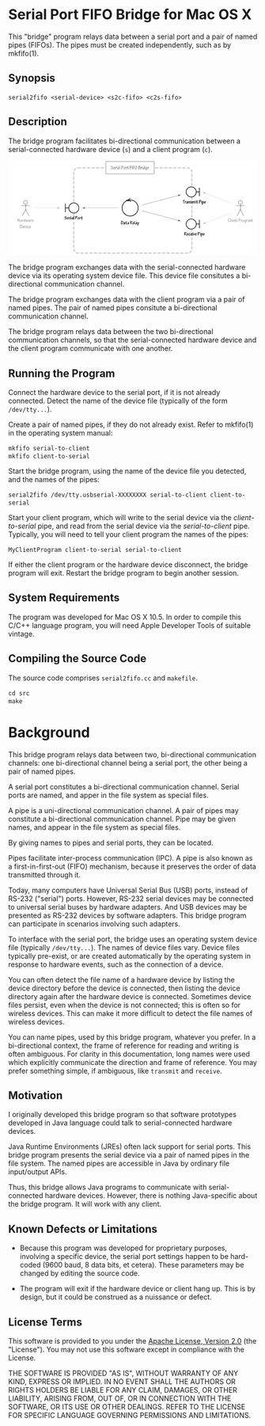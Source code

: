 
# Serial Port FIFO Bridge for Mac OS X

This "bridge" program relays data between a serial port and a pair of named pipes (FIFOs).
The pipes must be created independently, such as by mkfifo(1).


## Synopsis

```
serial2fifo <serial-device> <s2c-fifo> <c2s-fifo>
```


## Description

The bridge program facilitates bi-directional communication between a serial-connected hardware device (`s`) and a client program (`c`).

![UML Collaboration Diagram](doc/UML-A.png?raw-true "UML Collaboration Diagram of the Bridge Program and its Peers")

The bridge program exchanges data with the serial-connected hardware device via its operating system device file.
This device file consitutes a bi-directional communication channel.

The bridge program exchanges data with the client program via a pair of named pipes.
The pair of named pipes consitute a bi-directional communication channel.

The bridge program relays data between the two bi-directional communication channels, so that the serial-connected hardware device and the client program communicate with one another.


## Running the Program

Connect the hardware device to the serial port, if it is not already connected. 
Detect the name of the device file (typically of the form `/dev/tty...`).

Create a pair of named pipes, if they do not already exist. Refer to mkfifo(1) in the operating system manual:
```
mkfifo serial-to-client
mkfifo client-to-serial
```

Start the bridge program, using the name of the device file you detected, and the names of the pipes:
```
serial2fifo /dev/tty.usbserial-XXXXXXXX serial-to-client client-to-serial
```

Start your client program, which will write to the serial device via the *client-to-serial* pipe, and read from the serial device via the *serial-to-client* pipe.
Typically, you will need to tell your client program the names of the pipes:

```
MyClientProgram client-to-serial serial-to-client
```

If either the client program or the hardware device disconnect, the bridge program will exit.
Restart the bridge program to begin another session.


## System Requirements

The program was developed for Mac OS X 10.5.
In order to compile this C/C++ language program, you will need Apple Developer Tools of suitable vintage.


## Compiling the Source Code

The source code comprises `serial2fifo.cc` and `makefile`.

```
cd src
make
```


# Background

This bridge program relays data between two, bi-directional communication channels:
one bi-directional channel being a serial port, the other being a pair of named pipes.

A serial port constitutes a bi-directional communication channel.
Serial ports are named, and apper in the file system as special files.

A pipe is a uni-directional communication channel.
A pair of pipes may constitute a bi-directional communication channel.
Pipe may be given names, and appear in the file system as special files.

By giving names to pipes and serial ports, they can be located.

Pipes facilitate inter-process communication (IPC).
A pipe is also known as a first-in-first-out (FIFO) mechanism, because it preserves the order of data transmitted through it.

Today, many computers have Universal Serial Bus (USB) ports, instead of RS-232 ("serial") ports.
However, RS-232 serial devices may be connected to universal serial buses by hardware adapters.
And USB devices may be presented as RS-232 devices by software adapters.
This bridge program can participate in scenarios involving such adapters.

To interface with the serial port, the bridge uses an operating system device file (typically `/dev/tty...`).
The names of device files vary.
Device files typically pre-exist, or are created automatically by the operating system in response to hardware events, such as the connection of a device.

You can often detect the file name of a hardware device by listing the device directory before the device is connected, then listing the device directory again after the hardware device is connected.
Sometimes device files persist, even when the device is not connected; this is often so for wireless devices. 
This can make it more difficult to detect the file names of wireless devices.

You can name pipes, used by this bridge program, whatever you prefer.
In a bi-directional context, the frame of reference for reading and writing is often ambiguous.
For clarity in this documentation, long names were used which explicitly communicate the direction and frame of reference.
You may prefer something simple, if ambiguous, like `transmit` and `receive`.


## Motivation

I originally developed this bridge program so that software prototypes developed in Java language could talk to serial-connected hardware devices.

Java Runtime Environments (JREs) often lack support for serial ports.
This bridge program presents the serial device via a pair of named pipes in the file system.
The named pipes are accessible in Java by ordinary file input/output APIs.

Thus, this bridge allows Java programs to communicate with serial-connected hardware devices.
However, there is nothing Java-specific about the bridge program.
It will work with any client.


## Known Defects or Limitations

- Because this program was developed for proprietary purposes, involving a specific device, the serial port settings happen to be hard-coded (9600 baud, 8 data bits, et cetera). These parameters may be changed by editing the source code.

- The program will exit if the hardware device or client hang up. This is by design, but it could be construed as a nuissance or defect.


## License Terms

This software is provided to you under the [Apache License, Version 2.0](http://www.apache.org/licenses/LICENSE-2.0) (the "License").
You may not use this software except in compliance with the License.

THE SOFTWARE IS PROVIDED "AS IS", WITHOUT WARRANTY OF ANY KIND, EXPRESS OR IMPLIED.
IN NO EVENT SHALL THE AUTHORS OR RIGHTS HOLDERS BE LIABLE FOR ANY CLAIM, DAMAGES, OR OTHER LIABILITY, ARISING FROM, OUT OF, OR IN CONNECTION WITH THE SOFTWARE, OR ITS USE OR OTHER DEALINGS.
REFER TO THE LICENSE FOR SPECIFIC LANGUAGE GOVERNING PERMISSIONS AND LIMITATIONS.

